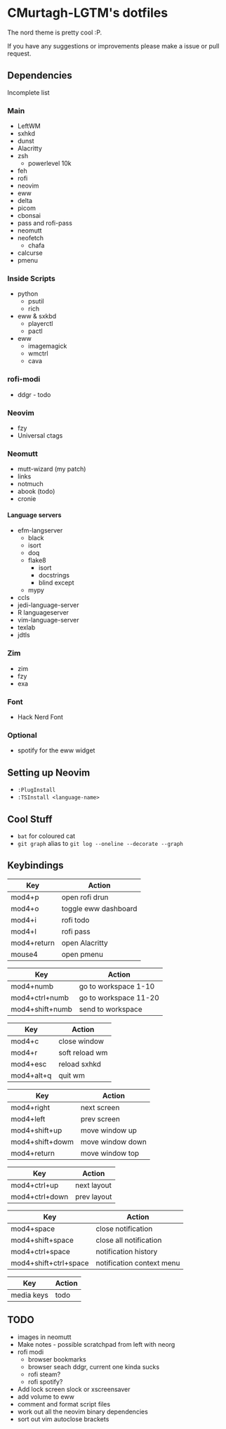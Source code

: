 # CMurtagh-LGTM's dotfiles

The nord theme is pretty cool :P.

If you have any suggestions or improvements please make a issue or pull request.

## Dependencies

Incomplete list

### Main
- LeftWM
- sxhkd
- dunst
- Alacritty
- zsh
    - powerlevel 10k
- feh
- rofi
- neovim
- eww
- delta
- picom
- cbonsai
- pass and rofi-pass
- neomutt
- neofetch
    - chafa
- calcurse
- pmenu

### Inside Scripts
- python
	- psutil
    - rich
- eww & sxkbd
    - playerctl
    - pactl
- eww
    - imagemagick
    - wmctrl
    - cava

### rofi-modi
- ddgr - todo

### Neovim
- fzy
- Universal ctags

### Neomutt
- mutt-wizard (my patch)
- links
- notmuch
- abook (todo)
- cronie

#### Language servers
- efm-langserver
    - black
    - isort
    - doq
    - flake8
        - isort
        - docstrings
        - blind except
    - mypy
- ccls
- jedi-language-server
- R languageserver
- vim-language-server
- texlab
- jdtls

### Zim
- zim
- fzy
- exa

### Font
- Hack Nerd Font

### Optional
- spotify for the eww widget

## Setting up Neovim
- `:PlugInstall`
- `:TSInstall <language-name>`

## Cool Stuff
- `bat` for coloured cat
- `git graph` alias to `git log --oneline --decorate --graph`

## Keybindings
Key 					| Action
------------------------|----------------------
mod4+p					| open rofi drun
mod4+o					| toggle eww dashboard
mod4+i                  | rofi todo
mod4+l                  | rofi pass
mod4+return     		| open Alacritty
mouse4                  | open pmenu

Key 					| Action
------------------------|----------------------
mod4+numb				| go to workspace 1-10
mod4+ctrl+numb			| go to workspace 11-20
mod4+shift+numb 		| send to workspace

Key 					| Action
------------------------|----------------------
mod4+c      			| close window
mod4+r		        	| soft reload wm
mod4+esc                | reload sxhkd
mod4+alt+q		    	| quit wm

Key 					| Action
------------------------|----------------------
mod4+right				| next screen
mod4+left				| prev screen
mod4+shift+up			| move window up
mod4+shift+dowm			| move window down
mod4+return				| move window top

Key 					| Action
------------------------|----------------------
mod4+ctrl+up			| next layout
mod4+ctrl+down			| prev layout

Key 					| Action
------------------------|----------------------
mod4+space				| close notification
mod4+shift+space		| close all notification
mod4+ctrl+space			| notification history
mod4+shift+ctrl+space	| notification context menu

Key 					| Action
------------------------|----------------------
media keys				| todo

## TODO
- images in neomutt
- Make notes - possible scratchpad from left with neorg
- rofi modi
    - browser bookmarks
    - browser seach ddgr, current one kinda sucks
    - rofi steam?
    - rofi spotify?
- Add lock screen slock or xscreensaver
- add volume to eww
- comment and format script files
- work out all the neovim binary dependencies
- sort out vim autoclose brackets
